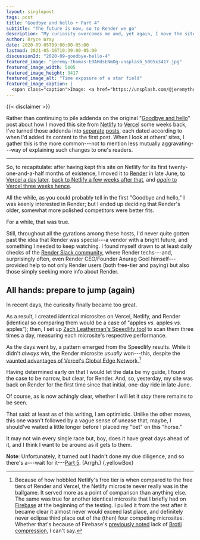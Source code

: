 ```yaml
---
layout: singlepost
tags: post
title: "Goodbye and hello • Part 4"
subtitle: "The future is now, so to Render we go"
description: "My curiosity overcomes me and, yet again, I move the site."
author: Bryce Wray
date: 2020-09-05T09:00:00-05:00
lastmod: 2021-05-16T10:39:00-05:00
discussionId: "2020-09-goodbye-hello-4"
featured_image: "jeremy-thomas-E0AHdsENmDg-unsplash_5005x3417.jpg"
featured_image_width: 5005
featured_image_height: 3417
featured_image_alt: "Time exposure of a star field"
featured_image_caption: |
  <span class="caption">Image: <a href="https://unsplash.com/@jeremythomasphoto?utm_source=unsplash&amp;utm_medium=referral&amp;utm_content=creditCopyText">Jeremy Thomas</a>; <a href="https://unsplash.com/s/photos/stars?utm_source=unsplash&amp;utm_medium=referral&amp;utm_content=creditCopyText">Unsplash</a></span>
---
```


{{< disclaimer >}}

Rather than continuing to pile addenda on the original "[Goodbye and hello](/posts/2020/07/goodbye-hello)" post about how I moved this site from [Netlify](https://netlify.com) to [Vercel](https://vercel.com) some weeks back, I've turned those addenda into [separate](/posts/2020/07/goodbye-hello-part-2) [posts](/posts/2020/08/goodbye-hello-part-3), each dated according to when I'd added its content to the first post. When I look at others’ sites, I gather this is the more common---not to mention less mutually aggravating---way of explaining such changes to one's readers.

---- 

So, to recapitulate: after having kept this site on Netlify for its first twenty-one-and-a-half months of existence, I moved it to [Render](https://render.com) in late June, [to Vercel a day later](/posts/2020/07/goodbye-hello), [back to Netlify a few weeks after that](/posts/2020/07/goodbye-hello-part-2), and [*again* to Vercel three weeks hence](/posts/2020/08/goodbye-hello-part-3).

All the while, as you could probably tell in the first "Goodbye and hello," I was keenly interested in Render; but I ended up deciding that Render's older, somewhat more polished competitors were better fits.

For a while, that was true.

Still, throughout all the gyrations among these hosts, I'd never quite gotten past the idea that Render was special---a vendor with a bright future, and something I needed to keep watching. I found myself drawn to at least daily checks of the [Render Slack community](https://render-community.slack.com/join/shared_invite/zt-fs26mwq8-P98fMK7axMHNny54c_yzcg#/), where Render techs---and, surprisingly often, even Render CEO/Founder Anurag Goel himself---provided help to not only Render users (both free-tier and paying) but also those simply seeking more info about Render.

## All hands: prepare to jump (again)

In recent days, the curiosity finally became too great.

As a result, I created identical microsites on Vercel, Netlify, and Render (identical so comparing them would be a case of "apples *vs.* apples *vs.* apples”); then, I set up [Zach Leatherman's Speedlify tool](https://github.com/zachleat/speedlify/) to scan them three times a day, measuring each microsite's respective performance.

As the days went by, a pattern emerged from the Speedlify results. While it didn't *always* win, the Render microsite *usually* won---this, despite the [vaunted advantages of Vercel's Global Edge Network](https://vercel.com/blog/new-edge-dev-infrastructure).[^1]

Having determined early on that I would let the data be my guide, I found the case to be narrow, but clear, for Render. And, so, yesterday, my site was back on Render for the first time since that initial, one-day ride in late June.

Of course, as is now achingly clear, whether I will let it *stay* there remains to be seen.

That said: at least as of this writing, I am optimistic. Unlike the other moves, this one wasn't followed by a vague sense of unease that, maybe, I should've waited a little longer before I placed my "bet" on this "horse."

It may not win every single race but, boy, does it have great days ahead of it, and I think I want to be around as it gets to them.

**Note**: Unfortunately, it turned out I hadn't done my due diligence, and so there's a---wait for it---[Part 5](/posts/2020/09/goodbye-hello-part-5). (Arrgh.)
{.yellowBox}

[^1]:	Because of how hobbled Netlify's free tier is when compared to the free tiers of Render and Vercel, the Netlify microsite never really was in the ballgame. It served more as a point of comparison than anything else. The same was true for another identical microsite that I briefly had on [Firebase](https://firebase.google.com) at the beginning of the testing. I pulled it from the test after it became clear it almost never would exceed last place, and definitely never eclipse third place out of the (then) four competing microsites. Whether that's because of Firebase's [previously noted](/posts/2020/07/goodbye-hello) lack of [Brotli compression](https://opensource.googleblog.com/2015/09/introducing-brotli-new-compression.html), I can't say.